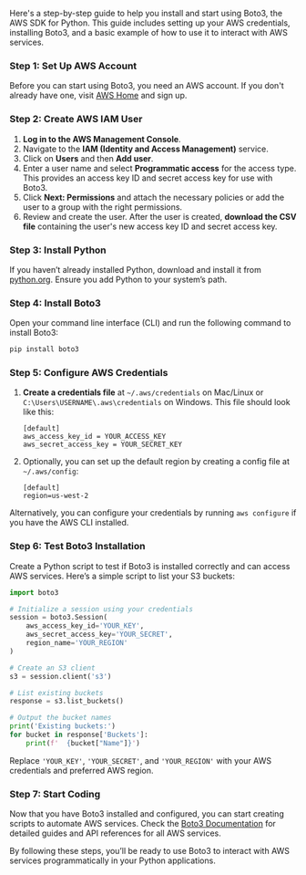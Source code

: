 Here's a step-by-step guide to help you install and start using Boto3, the AWS SDK for Python. This guide includes setting up your AWS credentials, installing Boto3, and a basic example of how to use it to interact with AWS services.

### Step 1: Set Up AWS Account
Before you can start using Boto3, you need an AWS account. If you don't already have one, visit [AWS Home](https://aws.amazon.com) and sign up.

### Step 2: Create AWS IAM User
1. **Log in to the AWS Management Console**.
2. Navigate to the **IAM (Identity and Access Management)** service.
3. Click on **Users** and then **Add user**.
4. Enter a user name and select **Programmatic access** for the access type. This provides an access key ID and secret access key for use with Boto3.
5. Click **Next: Permissions** and attach the necessary policies or add the user to a group with the right permissions.
6. Review and create the user. After the user is created, **download the CSV file** containing the user's new access key ID and secret access key.

### Step 3: Install Python
If you haven’t already installed Python, download and install it from [python.org](https://www.python.org/downloads/). Ensure you add Python to your system’s path.

### Step 4: Install Boto3
Open your command line interface (CLI) and run the following command to install Boto3:

```bash
pip install boto3
```

### Step 5: Configure AWS Credentials
1. **Create a credentials file** at `~/.aws/credentials` on Mac/Linux or `C:\Users\USERNAME\.aws\credentials` on Windows. This file should look like this:

    ```
    [default]
    aws_access_key_id = YOUR_ACCESS_KEY
    aws_secret_access_key = YOUR_SECRET_KEY
    ```

2. Optionally, you can set up the default region by creating a config file at `~/.aws/config`:

    ```
    [default]
    region=us-west-2
    ```

Alternatively, you can configure your credentials by running `aws configure` if you have the AWS CLI installed.

### Step 6: Test Boto3 Installation
Create a Python script to test if Boto3 is installed correctly and can access AWS services. Here’s a simple script to list your S3 buckets:

```python
import boto3

# Initialize a session using your credentials
session = boto3.Session(
    aws_access_key_id='YOUR_KEY',
    aws_secret_access_key='YOUR_SECRET',
    region_name='YOUR_REGION'
)

# Create an S3 client
s3 = session.client('s3')

# List existing buckets
response = s3.list_buckets()

# Output the bucket names
print('Existing buckets:')
for bucket in response['Buckets']:
    print(f'  {bucket["Name"]}')
```

Replace `'YOUR_KEY'`, `'YOUR_SECRET'`, and `'YOUR_REGION'` with your AWS credentials and preferred AWS region.

### Step 7: Start Coding
Now that you have Boto3 installed and configured, you can start creating scripts to automate AWS services. Check the [Boto3 Documentation](https://boto3.amazonaws.com/v1/documentation/api/latest/index.html) for detailed guides and API references for all AWS services.

By following these steps, you’ll be ready to use Boto3 to interact with AWS services programmatically in your Python applications.
